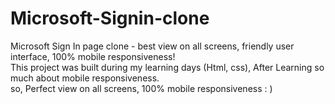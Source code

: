 # Microsoft-Signin-clone
Microsoft Sign In page clone - best view on all screens, friendly user interface, 100% mobile responsiveness!  <br>
This project was built during my learning days (Html, css), After Learning so much about mobile responsiveness. <br>
so, Perfect view on all screens, 100% mobile responsiveness : )

